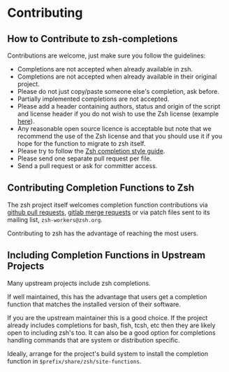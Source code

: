# Contributing

## How to Contribute to zsh-completions

Contributions are welcome, just make sure you follow the guidelines:

 * Completions are not accepted when already available in zsh.
 * Completions are not accepted when already available in their original project.
 * Please do not just copy/paste someone else's completion, ask before.
 * Partially implemented completions are not accepted.
 * Please add a header containing authors, status and origin of the script and license header if you do not wish to use the Zsh license (example [here](src/_ack)).
 * Any reasonable open source licence is acceptable but note that we recommend the use of the Zsh license and that you should use it if you hope for the function to migrate to zsh itself.
 * Please try to follow the [Zsh completion style guide](https://github.com/zsh-users/zsh/blob/master/Etc/completion-style-guide).
 * Please send one separate pull request per file.
 * Send a pull request or ask for committer access.

## Contributing Completion Functions to Zsh

The zsh project itself welcomes completion function contributions via
[github pull requests](https://github.com/zsh-users/zsh/),
[gitlab merge requests](https://gitlab.com/zsh-org/zsh/) or via patch
files sent to its mailing list, `zsh-workers@zsh.org`.

Contributing to zsh has the advantage of reaching the most users.

## Including Completion Functions in Upstream Projects

Many upstream projects include zsh completions.

If well maintained, this has the advantage that users get a completion
function that matches the installed version of their software.

If you are the upstream maintainer this is a good choice. If the project
already includes completions for bash, fish, tcsh, etc then they are
likely open to including zsh's too. It can also be a good option for
completions handling commands that are system or distribution specific.

Ideally, arrange for the project's build system to install the
completion function in `$prefix/share/zsh/site-functions`.
